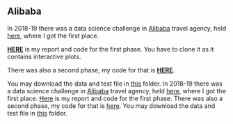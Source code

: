 Alibaba
----------------


In 2018-19 there was a data science challenge in [Alibaba](alibaba.ir) travel agency, held [here](http://autdmc.ir), where I got the first place. 

[**HERE**](BD_Code_and_Report.ipynb) is my report and code for the first phase. You have to clone it as it contains interactive plots.

There was also a second phase, my code for that is [**HERE**](BD_Code_Phase2.ipynb).

You may download the data and test file in [this](Files) folder.	In 2018-19 there was a data science challenge in [Alibaba](http://alibaba.ir) travel agency, held [here](http://autdmc.ir), where I got the first place. [Here](BD_Code_and_Report.ipynb) is my report and code for the first phase. There was also a second phase, my code for that is [here](BD_Code_Phase2.ipynb). You may download the data and test file in [this](Files) folder.
